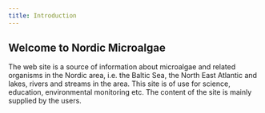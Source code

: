 ```yaml
---
title: Introduction
---
```


## Welcome to Nordic Microalgae

The web site is a source of information about microalgae and related organisms in the Nordic area, i.e. the Baltic Sea, the North East Atlantic and lakes, rivers and streams in the area.  This site is of use for science, education, environmental monitoring etc. The content of the site is mainly supplied by the users.